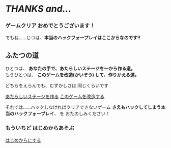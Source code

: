 # *THANKS and...*

### ゲームクリア おめでとうございます！

でもね……じつは、**本当のハックフォープレイはここからなのです!!**

## ふたつの道


ひとつは、 **あなたの手で、あたらしいステージを一から作る道。**  
もうひとつは、 **このゲームを改造(かいぞう) して、作りかえる道。**

どちらをえらんでも、むずかしさは 同じくらいです

[あたらしいステージを作る](https://kits.feeles.com/make-rpg.html)
[このゲームを改造する](stages/7/index.html)


それでは……ハックしなければクリアできないゲーム
**さえもハックしてしまう本当のハックフォープレイ**、
を おたのしみください！

### もういちど はじめからあそぶ

[はじめからにする](stages/1/index.html)

